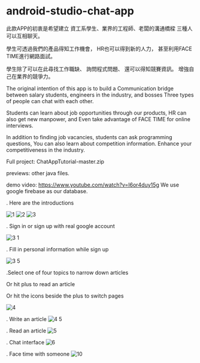 # android-studio-chat-app

此款APP的初衷是希望建立
資工系學生、業界的工程師、老闆的溝通橋樑
三種人可以互相聊天。

學生可透過我們的產品得知工作機會，
HR也可以得到新的人力，
甚至利用FACE TIME進行網路面試。

學生除了可以在此尋找工作職缺、
詢問程式問題、
還可以得知競賽資訊。
增強自己在業界的競爭力。

The original intention of this app is to build a Communication bridge between salary students, engineers in the industry, and bosses Three types of people can chat with each other.

Students can learn about job opportunities through our products, HR can also get new manpower, and Even take advantage of FACE TIME for online interviews.

In addition to finding job vacancies, students can ask programming questions, You can also learn about competition information. Enhance your competitiveness in the industry.



Full project:
ChatAppTutorial-master.zip

previews:
other java files.

demo video: 
https://www.youtube.com/watch?v=I6or4duy15g
We use google firebase as our database. 


. Here are the introductions


![1](https://user-images.githubusercontent.com/79260866/186553006-95705dfb-d00b-4350-895b-ab1b3a98e2fc.jpg)
![2](https://user-images.githubusercontent.com/79260866/186553009-db932fa1-ac14-41d1-8382-a07ff095ac67.jpg)
![3](https://user-images.githubusercontent.com/79260866/186553017-4c3da184-daaa-44b1-9c95-79dd60fbc0ae.jpg)


. Sign in or sign up with real google account

![3 1](https://user-images.githubusercontent.com/79260866/186553022-85fb31c9-fdd9-4ff7-ab06-17324ba3046f.jpg)

. Fill in personal information while sign up

![3 5](https://user-images.githubusercontent.com/79260866/186553024-32a903d6-e1d2-4d8d-9290-49d22a62993f.jpg)

.Select one of four topics to narrow down articles

Or hit plus to read an article

Or hit the icons beside the plus to switch pages

![4](https://user-images.githubusercontent.com/79260866/186553037-6d7745cc-1868-48c0-bf56-ed68fb574de1.jpg)

. Write an article
![4 5](https://user-images.githubusercontent.com/79260866/186553056-62fbe661-a165-4970-a6c0-9ff2457081d3.jpg)

. Read an article
![5](https://user-images.githubusercontent.com/79260866/186553065-0f607abe-b977-42d1-8e71-0fed5aa74133.jpg)

. Chat interface
![6](https://user-images.githubusercontent.com/79260866/186553067-e4f9d9e8-9bdf-4cf4-9174-7c9144559b4e.jpg)

. Face time with someone
![10](https://user-images.githubusercontent.com/79260866/186553078-da7be605-6ec3-4837-b70f-77160924c10e.jpg)
